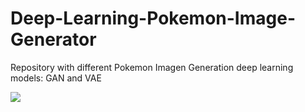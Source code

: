 # Deep-Learning-Pokemon-Image-Generator
Repository with different Pokemon Imagen Generation deep learning models: GAN and VAE

![](pkmn.gif)

